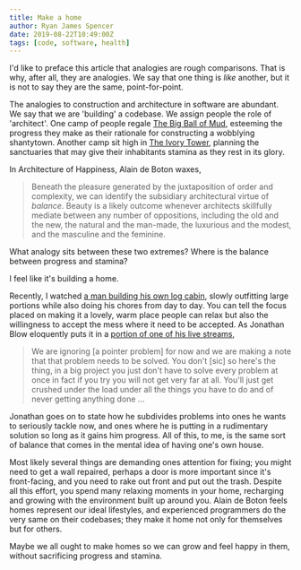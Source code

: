 ```yaml
---
title: Make a home
author: Ryan James Spencer
date: 2019-08-22T10:49:00Z
tags: [code, software, health]
---
```


I'd like to preface this article that analogies are rough comparisons. That is
why, after all, they are analogies. We say that one thing is _like_ another, but
it is not to say they are the same, point-for-point.

The analogies to construction and architecture in software are abundant. We say
that we are 'building' a codebase. We assign people the role of 'architect'. One
camp of people regale [The Big Ball of Mud](http://www.laputan.org/mud/),
esteeming the progress they make as their rationale for constructing a wobblying
shantytown. Another camp sit high in [The Ivory
Tower](https://blog.codinghorror.com/ivory-tower-development/), planning the
sanctuaries that may give their inhabitants stamina as they rest in its glory.

In Architecture of Happiness, Alain de Boton waxes,

> Beneath the pleasure generated by the juxtaposition of order and complexity,
> we can identify the subsidiary architectural virtue of _balance_. Beauty is a
> likely outcome whenever architects skillfully mediate between any number of
> oppositions, including the old and the new, the natural and the man-made, the
> luxurious and the modest, and the masculine and the feminine.

What analogy sits between these two extremes? Where is the balance between
progress and stamina?

I feel like it's building a home.

Recently, I watched [a man building his own log
cabin](https://www.youtube.com/watch?v=AxM9FYSs8V4), slowly outfitting large
portions while also doing his chores from day to day. You can tell the focus
placed on making it a lovely, warm place people can relax but also the
willingness to accept the mess where it need to be accepted. As Jonathan Blow
eloquently puts it in a [portion of one of his live
streams](https://www.youtube.com/watch?v=6XAu4EPQRmY),

> We are ignoring [a pointer problem] for now and we are making a note that that
> problem needs to be solved. You don't [sic] so here's the thing, in a big
> project you just don't have to solve every problem at once in fact if you try
> you will not get very far at all. You'll just get crushed under the load under
> all the things you have to do and of never getting anything done ...

Jonathan goes on to state how he subdivides problems into ones he wants to
seriously tackle now, and ones where he is putting in a rudimentary solution so
long as it gains him progress. All of this, to me, is the same sort of balance
that comes in the mental idea of having one's own house.

Most likely several things are demanding ones attention for fixing; you might
need to get a wall repaired, perhaps a door is more important since it's
front-facing, and you need to rake out front and put out the trash. Despite all
this effort, you spend many relaxing moments in your home, recharging and
growing with the environment built up around you. Alain de Boton feels homes
represent our ideal lifestyles, and experienced programmers do the very same on
their codebases; they make it home not only for themselves but for others.

Maybe we all ought to make homes so we can grow and feel happy in them, without
sacrificing progress and stamina.
